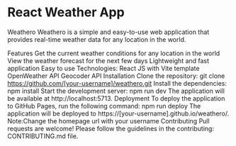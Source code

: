   # React Weather App  
Weathero
Weathero is a simple and easy-to-use web application that provides real-time weather data for any location in the world.

Features
Get the current weather conditions for any location in the world
View the weather forecast for the next few days
Lightweight and fast application
Easy to use
Technologies:
  React JS with Vite template
  OpenWeather API
  Geocoder API
Installation
Clone the repository:
  git clone https://github.com/[your-username]/weathero.git
Install the dependencies:
  npm install
Start the development server:
  npm run dev
  The application will be available at http://localhost:5713.
Deployment
  To deploy the application to GitHub Pages, run the following command:
  npm run deploy
  The application will be deployed to https://[your-username].github.io/weathero/.
  Note:Change the homepage url with your username
Contributing
Pull requests are welcome! Please follow the guidelines in the contributing: CONTRIBUTING.md file.
